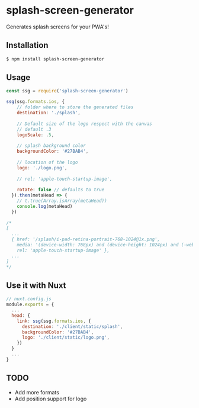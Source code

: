 # splash-screen-generator

Generates splash screens for your PWA's!

## Installation
``` bash
$ npm install splash-screen-generator
```

## Usage
``` js
const ssg = require('splash-screen-generator')

ssg(ssg.formats.ios, {
    // folder where to store the generated files
    destination: './splash',
    
    // Default size of the logo respect with the canvas
    // default .3
    logoScale: .5,
    
    // splash background color
    backgroundColor: '#27BAB4',
    
    // location of the logo
    logo: './logo.png',
    
    // rel: 'apple-touch-startup-image',
    
    rotate: false // defaults to true
  }).then(metaHead => {
    // t.true(Array.isArray(metaHead))
    console.log(metaHead)
  })
  
/*
[ 
  ...
  { href: '/splash/i-pad-retina-portrait-768-1024@1x.png',
    media: '(device-width: 768px) and (device-height: 1024px) and (-webkit-device-pixel-ratio: 1) and (orientation: portrait)',
    rel: 'apple-touch-startup-image' },
  ...
]
*/ 
```


## Use it with Nuxt
``` js
// nuxt.config.js
module.exports = {
  ...
  head: {
    link: ssg(ssg.formats.ios, {
      destination: './client/static/splash',
      backgroundColor: '#27BAB4',
      logo: './client/static/logo.png',
    })
  }
  ... 
}
```

## TODO

- Add more formats
- Add position support for logo
